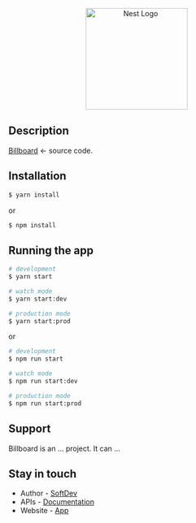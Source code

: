 <p align="center">
  <a href="http://localhost:9000/documentation" target="blank"><img src="https://nestjs.com/img/logo-small.svg" width="200" alt="Nest Logo" /></a>
</p>

## Description

[Billboard](https://github.com/huynguyenquangw/billboard-backend) <- source code.

## Installation

```bash
$ yarn install
```

or

```bash
$ npm install
```

## Running the app

```bash
# development
$ yarn start

# watch mode
$ yarn start:dev

# production mode
$ yarn start:prod
```

or

```bash
# development
$ npm run start

# watch mode
$ npm run start:dev

# production mode
$ npm run start:prod
```

## Support

Billboard is an ... project. It can ...

## Stay in touch

- Author - [SoftDev](https://www.google.com/search?q=softdev)
- APIs - [Documentation](http://localhost:9000/documentation)
- Website - [App](https://localhost:3000)
